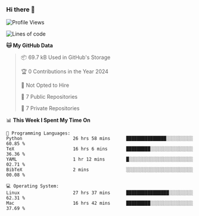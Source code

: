 ### Hi there 👋

<!--
**huayuan4396/huayuan4396** is a ✨ _special_ ✨ repository because its `README.md` (this file) appears on your GitHub profile.

Here are some ideas to get you started:

- 🔭 I’m currently working on ...
- 🌱 I’m currently learning ...
- 👯 I’m looking to collaborate on ...
- 🤔 I’m looking for help with ...
- 💬 Ask me about ...
- 📫 How to reach me: ...
- 😄 Pronouns: ...
- ⚡ Fun fact: ...
-->

<!--START_SECTION:waka-->
![Profile Views](http://img.shields.io/badge/Profile%20Views-2-blue)

![Lines of code](https://img.shields.io/badge/From%20Hello%20World%20I%27ve%20Written-5.6%20thousand%20lines%20of%20code-blue)

**🐱 My GitHub Data** 

> 📦 69.7 kB Used in GitHub's Storage 
 > 
> 🏆 0 Contributions in the Year 2024
 > 
> 🚫 Not Opted to Hire
 > 
> 📜 7 Public Repositories 
 > 
> 🔑 7 Private Repositories 
 > 
📊 **This Week I Spent My Time On** 

```text
💬 Programming Languages: 
Python                   26 hrs 58 mins      ███████████████░░░░░░░░░░   60.85 % 
TeX                      16 hrs 6 mins       █████████░░░░░░░░░░░░░░░░   36.36 % 
YAML                     1 hr 12 mins        █░░░░░░░░░░░░░░░░░░░░░░░░   02.71 % 
BibTeX                   2 mins              ░░░░░░░░░░░░░░░░░░░░░░░░░   00.08 % 

💻 Operating System: 
Linux                    27 hrs 37 mins      ████████████████░░░░░░░░░   62.31 % 
Mac                      16 hrs 42 mins      █████████░░░░░░░░░░░░░░░░   37.69 % 
```


<!--END_SECTION:waka-->
